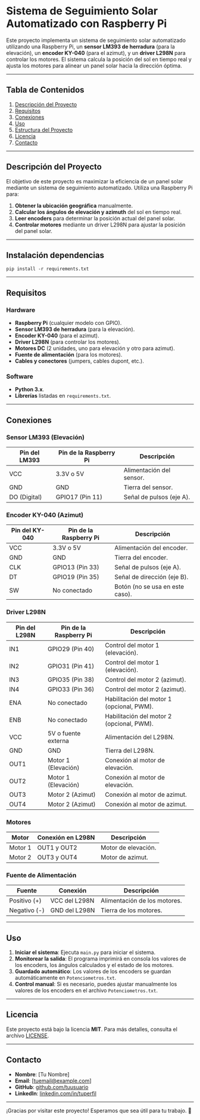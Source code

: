# Sistema de Seguimiento Solar Automatizado con Raspberry Pi

Este proyecto implementa un sistema de seguimiento solar automatizado utilizando una Raspberry Pi, un **sensor LM393 de herradura** (para la elevación), un **encoder KY-040** (para el azimut), y un **driver L298N** para controlar los motores. El sistema calcula la posición del sol en tiempo real y ajusta los motores para alinear un panel solar hacia la dirección óptima.

---

## Tabla de Contenidos

1. [Descripción del Proyecto](#descripción-del-proyecto)
2. [Requisitos](#requisitos)
3. [Conexiones](#conexiones)
4. [Uso](#uso)
5. [Estructura del Proyecto](#estructura-del-proyecto)
6. [Licencia](#licencia)
7. [Contacto](#contacto)

---

## Descripción del Proyecto

El objetivo de este proyecto es maximizar la eficiencia de un panel solar mediante un sistema de seguimiento automatizado. Utiliza una Raspberry Pi para:

1. **Obtener la ubicación geográfica** manualmente.
2. **Calcular los ángulos de elevación y azimuth** del sol en tiempo real.
3. **Leer encoders** para determinar la posición actual del panel solar.
4. **Controlar motores** mediante un driver L298N para ajustar la posición del panel solar.

---

## Instalación dependencias 

```
pip install -r requirements.txt
```
---

## Requisitos

### Hardware
- **Raspberry Pi** (cualquier modelo con GPIO).
- **Sensor LM393 de herradura** (para la elevación).
- **Encoder KY-040** (para el azimut).
- **Driver L298N** (para controlar los motores).
- **Motores DC** (2 unidades, uno para elevación y otro para azimut).
- **Fuente de alimentación** (para los motores).
- **Cables y conectores** (jumpers, cables dupont, etc.).

### Software
- **Python 3.x**.
- **Librerías** listadas en `requirements.txt`.

---

## Conexiones

### Sensor LM393 (Elevación)

| Pin del LM393 | Pin de la Raspberry Pi | Descripción                     |
|---------------|------------------------|---------------------------------|
| VCC           | 3.3V o 5V             | Alimentación del sensor.        |
| GND           | GND                   | Tierra del sensor.              |
| DO (Digital)  | GPIO17 (Pin 11)       | Señal de pulsos (eje A).        |

### Encoder KY-040 (Azimut)

| Pin del KY-040 | Pin de la Raspberry Pi | Descripción                     |
|----------------|------------------------|---------------------------------|
| VCC            | 3.3V o 5V             | Alimentación del encoder.       |
| GND            | GND                   | Tierra del encoder.             |
| CLK            | GPIO13 (Pin 33)       | Señal de pulsos (eje A).        |
| DT             | GPIO19 (Pin 35)       | Señal de dirección (eje B).     |
| SW             | No conectado          | Botón (no se usa en este caso). |

### Driver L298N

| Pin del L298N | Pin de la Raspberry Pi | Descripción                     |
|---------------|------------------------|---------------------------------|
| IN1           | GPIO29 (Pin 40)        | Control del motor 1 (elevación).|
| IN2           | GPIO31 (Pin 41)        | Control del motor 1 (elevación).|
| IN3           | GPIO35 (Pin 38)        | Control del motor 2 (azimut).   |
| IN4           | GPIO33 (Pin 36)        | Control del motor 2 (azimut).   |
| ENA           | No conectado           | Habilitación del motor 1 (opcional, PWM). |
| ENB           | No conectado           | Habilitación del motor 2 (opcional, PWM). |
| VCC           | 5V o fuente externa    | Alimentación del L298N.         |
| GND           | GND                   | Tierra del L298N.               |
| OUT1          | Motor 1 (Elevación)    | Conexión al motor de elevación. |
| OUT2          | Motor 1 (Elevación)    | Conexión al motor de elevación. |
| OUT3          | Motor 2 (Azimut)       | Conexión al motor de azimut.    |
| OUT4          | Motor 2 (Azimut)       | Conexión al motor de azimut.    |

### Motores

| Motor          | Conexión en L298N | Descripción                     |
|----------------|-------------------|---------------------------------|
| Motor 1        | OUT1 y OUT2       | Motor de elevación.             |
| Motor 2        | OUT3 y OUT4       | Motor de azimut.                |

### Fuente de Alimentación

| Fuente         | Conexión            | Descripción                     |
|----------------|---------------------|---------------------------------|
| Positivo (+)   | VCC del L298N       | Alimentación de los motores.    |
| Negativo (-)   | GND del L298N       | Tierra de los motores.          |

---

## Uso

1. **Iniciar el sistema**: Ejecuta `main.py` para iniciar el sistema.
2. **Monitorear la salida**: El programa imprimirá en consola los valores de los encoders, los ángulos calculados y el estado de los motores.
3. **Guardado automático**: Los valores de los encoders se guardan automáticamente en `Potenciometros.txt`.
4. **Control manual**: Si es necesario, puedes ajustar manualmente los valores de los encoders en el archivo `Potenciometros.txt`.

---

## Licencia

Este proyecto está bajo la licencia **MIT**. Para más detalles, consulta el archivo [LICENSE](LICENSE).

---

## Contacto

- **Nombre**: [Tu Nombre]
- **Email**: [tuemail@example.com]
- **GitHub**: [github.com/tuusuario](https://github.com/tuusuario)
- **LinkedIn**: [linkedin.com/in/tuperfil](https://linkedin.com/in/tuperfil)

---

¡Gracias por visitar este proyecto! Esperamos que sea útil para tu trabajo. 🚀
